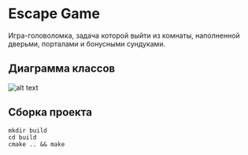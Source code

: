 # Escape Game
Игра-головоломка, задача которой выйти из комнаты, наполненной дверьми, порталами и бонусными сундуками.

## Диаграмма классов
![alt text](https://github.com/Khaymon/escape_game/blob/checkpoint_1/class_diagram.jpg)

## Сборка проекта
```
mkdir build  
cd build  
cmake .. && make
```
